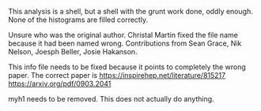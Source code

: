 This analysis is a shell, but a shell with the grunt work done, oddly enough.  None of the histograms are filled correctly.

Unsure who was the original author.  Christal Martin fixed the file name because it had been named wrong.  Contributions from Sean Grace, Nik Nelson, Joesph Beller, Josie Hakanson.

This info file needs to be fixed because it 
points to completely the wrong paper.  The correct paper is
https://inspirehep.net/literature/815217
https://arxiv.org/pdf/0903.2041

myh1 needs to be removed.  This does not actually do anything.
